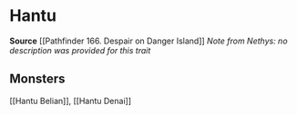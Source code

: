 ﻿---
id: '377'
name: Hantu
rarity: Common
source: '[[DATABASE/source/Pathfinder 166. Despair on Danger Island|Pathfinder #166:
  Despair on Danger Island]]'
trait:
- Hantu
type: Trait

---
# Hantu

**Source** [[Pathfinder 166. Despair on Danger Island]]
_Note from Nethys: no description was provided for this trait_

## Monsters

[[Hantu Belian]], [[Hantu Denai]]